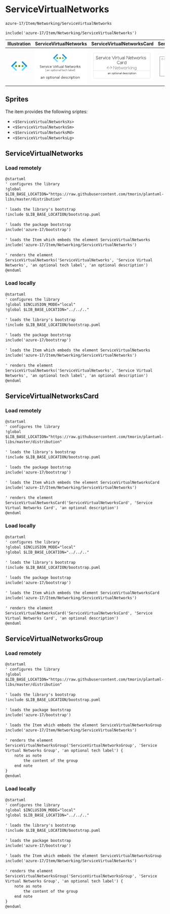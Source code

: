 # ServiceVirtualNetworks


```text
azure-17/Item/Networking/ServiceVirtualNetworks
```

```text
include('azure-17/Item/Networking/ServiceVirtualNetworks')
```



| Illustration | ServiceVirtualNetworks | ServiceVirtualNetworksCard | ServiceVirtualNetworksGroup |
| :---: | :---: | :---: | :---: |
| ![illustration for Illustration](../../../azure-17/Item/Networking/ServiceVirtualNetworks.png) | ![illustration for ServiceVirtualNetworks](../../../azure-17/Item/Networking/ServiceVirtualNetworks.Local.png) | ![illustration for ServiceVirtualNetworksCard](../../../azure-17/Item/Networking/ServiceVirtualNetworksCard.Local.png) | ![illustration for ServiceVirtualNetworksGroup](../../../azure-17/Item/Networking/ServiceVirtualNetworksGroup.Local.png) |



## Sprites
The item provides the following sriptes:

- `<$ServiceVirtualNetworksXs>`
- `<$ServiceVirtualNetworksSm>`
- `<$ServiceVirtualNetworksMd>`
- `<$ServiceVirtualNetworksLg>`





## ServiceVirtualNetworks

### Load remotely
```plantuml
@startuml
' configures the library
!global $LIB_BASE_LOCATION="https://raw.githubusercontent.com/tmorin/plantuml-libs/master/distribution"

' loads the library's bootstrap
!include $LIB_BASE_LOCATION/bootstrap.puml

' loads the package bootstrap
include('azure-17/bootstrap')

' loads the Item which embeds the element ServiceVirtualNetworks
include('azure-17/Item/Networking/ServiceVirtualNetworks')

' renders the element
ServiceVirtualNetworks('ServiceVirtualNetworks', 'Service Virtual Networks', 'an optional tech label', 'an optional description')
@enduml
```

### Load locally
```plantuml
@startuml
' configures the library
!global $INCLUSION_MODE="local"
!global $LIB_BASE_LOCATION="../../.."

' loads the library's bootstrap
!include $LIB_BASE_LOCATION/bootstrap.puml

' loads the package bootstrap
include('azure-17/bootstrap')

' loads the Item which embeds the element ServiceVirtualNetworks
include('azure-17/Item/Networking/ServiceVirtualNetworks')

' renders the element
ServiceVirtualNetworks('ServiceVirtualNetworks', 'Service Virtual Networks', 'an optional tech label', 'an optional description')
@enduml
```

## ServiceVirtualNetworksCard

### Load remotely
```plantuml
@startuml
' configures the library
!global $LIB_BASE_LOCATION="https://raw.githubusercontent.com/tmorin/plantuml-libs/master/distribution"

' loads the library's bootstrap
!include $LIB_BASE_LOCATION/bootstrap.puml

' loads the package bootstrap
include('azure-17/bootstrap')

' loads the Item which embeds the element ServiceVirtualNetworksCard
include('azure-17/Item/Networking/ServiceVirtualNetworks')

' renders the element
ServiceVirtualNetworksCard('ServiceVirtualNetworksCard', 'Service Virtual Networks Card', 'an optional description')
@enduml
```

### Load locally
```plantuml
@startuml
' configures the library
!global $INCLUSION_MODE="local"
!global $LIB_BASE_LOCATION="../../.."

' loads the library's bootstrap
!include $LIB_BASE_LOCATION/bootstrap.puml

' loads the package bootstrap
include('azure-17/bootstrap')

' loads the Item which embeds the element ServiceVirtualNetworksCard
include('azure-17/Item/Networking/ServiceVirtualNetworks')

' renders the element
ServiceVirtualNetworksCard('ServiceVirtualNetworksCard', 'Service Virtual Networks Card', 'an optional description')
@enduml
```

## ServiceVirtualNetworksGroup

### Load remotely
```plantuml
@startuml
' configures the library
!global $LIB_BASE_LOCATION="https://raw.githubusercontent.com/tmorin/plantuml-libs/master/distribution"

' loads the library's bootstrap
!include $LIB_BASE_LOCATION/bootstrap.puml

' loads the package bootstrap
include('azure-17/bootstrap')

' loads the Item which embeds the element ServiceVirtualNetworksGroup
include('azure-17/Item/Networking/ServiceVirtualNetworks')

' renders the element
ServiceVirtualNetworksGroup('ServiceVirtualNetworksGroup', 'Service Virtual Networks Group', 'an optional tech label') {
    note as note
        the content of the group
    end note
}
@enduml
```

### Load locally
```plantuml
@startuml
' configures the library
!global $INCLUSION_MODE="local"
!global $LIB_BASE_LOCATION="../../.."

' loads the library's bootstrap
!include $LIB_BASE_LOCATION/bootstrap.puml

' loads the package bootstrap
include('azure-17/bootstrap')

' loads the Item which embeds the element ServiceVirtualNetworksGroup
include('azure-17/Item/Networking/ServiceVirtualNetworks')

' renders the element
ServiceVirtualNetworksGroup('ServiceVirtualNetworksGroup', 'Service Virtual Networks Group', 'an optional tech label') {
    note as note
        the content of the group
    end note
}
@enduml
```

